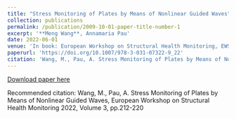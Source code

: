 ```yaml
---
title: "Stress Monitoring of Plates by Means of Nonlinear Guided Waves"
collection: publications
permalink: /publication/2009-10-01-paper-title-number-1
excerpt: '**Meng Wang**, Annamaria Pau'
date: 2022-06-01
venue: 'In book: European Workshop on Structural Health Monitoring, EWSHM 2022 - Volume 3 (pp.212-220)'
paperurl: 'https://doi.org/10.1007/978-3-031-07322-9_22'
citation: 'Wang, M., Pau, A. Stress Monitoring of Plates by Means of Nonlinear Guided Waves, European Workshop on Structural Health Monitoring 2022, Volume 3, pp.212-220'
---
```


[Download paper here](http://wang-meng-web.github.io/files/533636_1_En_22_Chapter_Author.pdf)

Recommended citation: Wang, M., Pau, A. Stress Monitoring of Plates by Means of Nonlinear Guided Waves, European Workshop on Structural Health Monitoring 2022, Volume 3, pp.212-220
